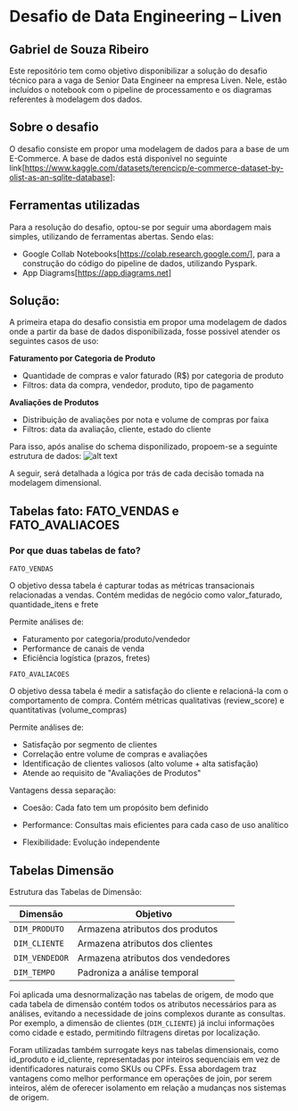 # Desafio de Data Engineering – Liven
## Gabriel de Souza Ribeiro

Este repositório tem como objetivo disponibilizar a solução do desafio técnico para a vaga de Senior Data Engineer na empresa Liven. Nele, estão incluídos o notebook com o pipeline de processamento e os diagramas referentes à modelagem dos dados.

## Sobre o desafio

O desafio consiste em propor uma modelagem de dados para a base de um E-Commerce. A base de dados está disponível no seguinte link[https://www.kaggle.com/datasets/terencicp/e-commerce-dataset-by-olist-as-an-sqlite-database]:

## Ferramentas utilizadas

Para a resolução do desafio, optou-se por seguir uma abordagem mais simples, utilizando de ferramentas abertas. Sendo elas:

 - Google Collab Notebooks[https://colab.research.google.com/], para a construção do código do pipeline de dados, utilizando Pyspark.
 - App Diagrams[https://app.diagrams.net]


 ## Solução:

 A primeira etapa do desafio consistia em propor uma modelagem de dados onde a partir da base de dados disponibilizada, fosse possivel atender os seguintes casos de uso:

**Faturamento por Categoria de Produto**
- Quantidade de compras e valor faturado (R$) por categoria de produto
- Filtros: data da compra, vendedor, produto, tipo de pagamento

**Avaliações de Produtos**
- Distribuição de avaliações por nota e volume de compras por faixa
- Filtros: data da avaliação, cliente, estado do cliente

Para isso, após analise do schema disponilizado, propoem-se a seguinte estrutura de dados:
![alt text](diagrams/schema.png?raw=true "Schema")

A seguir, será detalhada a lógica por trás de cada decisão tomada na modelagem dimensional.

## Tabelas fato: FATO_VENDAS e FATO_AVALIACOES
### Por que duas tabelas de fato?

`FATO_VENDAS` 

O objetivo dessa tabela é capturar todas as métricas transacionais relacionadas a vendas.
Contém medidas de negócio como valor_faturado, quantidade_itens e frete

Permite análises de:

- Faturamento por categoria/produto/vendedor
- Performance de canais de venda
- Eficiência logística (prazos, fretes)

`FATO_AVALIACOES`

O objetivo dessa tabela é medir a satisfação do cliente e relacioná-la com o comportamento de compra.
Contém métricas qualitativas (review_score) e quantitativas (volume_compras)

Permite análises de:

- Satisfação por segmento de clientes
- Correlação entre volume de compras e avaliações
- Identificação de clientes valiosos (alto volume + alta satisfação)
- Atende ao requisito de "Avaliações de Produtos"


Vantagens dessa separação:

- Coesão: Cada fato tem um propósito bem definido

- Performance: Consultas mais eficientes para cada caso de uso analítico

- Flexibilidade: Evolução independente



## Tabelas Dimensão
Estrutura das Tabelas de Dimensão:


|Dimensão|Objetivo
|--|--|
|`DIM_PRODUTO`|Armazena atributos dos produtos|
|`DIM_CLIENTE`|Armazena atributos dos clientes|
|`DIM_VENDEDOR`|Armazena atributos dos vendedores|
|`DIM_TEMPO`|Padroniza a análise temporal|


Foi aplicada uma desnormalização nas tabelas de origem, de modo que cada tabela de dimensão contém todos os atributos necessários para as análises, evitando a necessidade de joins complexos durante as consultas. Por exemplo, a dimensão de clientes (`DIM_CLIENTE`) já inclui informações como cidade e estado, permitindo filtragens diretas por localização.

Foram utilizadas também surrogate keys nas tabelas dimensionais, como id_produto e id_cliente, representadas por inteiros sequenciais em vez de identificadores naturais como SKUs ou CPFs. Essa abordagem traz vantagens como melhor performance em operações de join, por serem inteiros, além de oferecer isolamento em relação a mudanças nos sistemas de origem.

